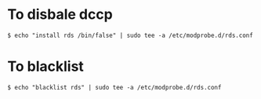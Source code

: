 # To disbale dccp
    $ echo "install rds /bin/false" | sudo tee -a /etc/modprobe.d/rds.conf

# To blacklist
    $ echo "blacklist rds" | sudo tee -a /etc/modprobe.d/rds.conf
